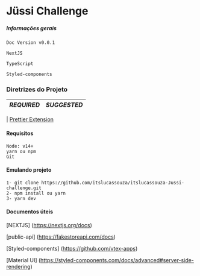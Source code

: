 # Jüssi Challenge

##### Informações gerais

`Doc Version v0.0.1`

`NextJS`

`TypeScript`

`Styled-components`

### Diretrizes do Projeto

| _REQUIRED_ | _SUGGESTED_ |
| ---------- | :---------: |

| [Prettier Extension](https://marketplace.visualstudio.com/items?itemName=esbenp.prettier-vscode)

#### Requisitos

    Node: v14+
    yarn ou npm
    Git

#### Emulando projeto

    1- git clone https://github.com/itslucassouza/itslucassouza-Jussi-challenge.git
    2- npm install ou yarn
    3- yarn dev

#### Documentos úteis

[NEXTJS] (https://nextjs.org/docs)

[public-api] (https://fakestoreapi.com/docs)

[Styled-components] (https://github.com/vtex-apps)

[Material UI] (https://styled-components.com/docs/advanced#server-side-rendering)
